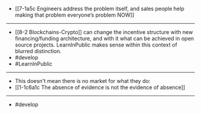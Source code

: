 - [[7-1a5c Engineers address the problem itself, and sales people help making that problem everyone’s problem NOW]]
---
- [[8-2 Blockchains-Crypto]] can change the incentive structure with new financing/funding architecture, and with it what can be achieved in open source projects. LearnInPublic makes sense within this context of blurred distinction.
- #develop
- #LearnInPublic
---
- This doesn't mean there is no market for what they do:
- [[1-1c6a1c The absence of evidence is not the evidence of absence]]
---
- #develop
